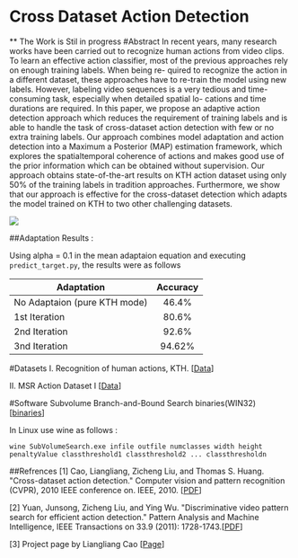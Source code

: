 # Cross Dataset Action Detection
** The Work is Stil in progress
#Abstract
In recent years, many research works have been carried out to recognize human actions from video clips. To
learn an effective action classifier, most of the previous approaches rely on enough training labels. When being re-
quired to recognize the action in a different dataset, these approaches have to re-train the model using new labels.
However, labeling video sequences is a very tedious and time-consuming task, especially when detailed spatial lo-
cations and time durations are required. In this paper, we propose an adaptive action detection approach which reduces the requirement of training labels and is able to handle the task of cross-dataset action detection with few or no
extra training labels. Our approach combines model adaptation and action detection into a Maximum a Posterior
(MAP) estimation framework, which explores the spatialtemporal coherence of actions and makes good use of the
prior information which can be obtained without supervision. Our approach obtains state-of-the-art results on KTH
action dataset using only 50% of the training labels in tradition approaches. Furthermore, we show that our approach
is effective for the cross-dataset detection which adapts the model trained on KTH to two other challenging datasets.

<img src="https://www.researchgate.net/profile/Liangliang_Cao2/publication/221361464/figure/fig1/Figure-1-The-framework-of-our-cross-dataset-action-detection-method.png">

##Adaptation Results : 

Using alpha = 0.1 in the mean adaptaion equation and executing `predict_target.py`, the results were as follows

|          Adaptation          |    Accuracy      |    
| ---------------------------- |:----------------:| 
| No Adaptaion (pure KTH mode) |      46.4%       | 
|        1st Iteration         |      80.6%       | 
|        2nd Iteration         |      92.6%       | 
|        3nd Iteration         |      94.62%      | 


#Datasets
I. Recognition of human actions, KTH. [[Data](http://www.nada.kth.se/cvap/actions/)]

II. MSR Action Dataset I [[Data](http://research.microsoft.com/en-us/um/people/zliu/actionrecorsrc/)]

#Software
Subvolume Branch-and-Bound Search binaries(WIN32) [[binaries](http://research.microsoft.com/en-us/um/people/zliu/actionrecorsrc/SubvolumeSearch.zip)]

In Linux use wine as follows :

`wine SubVolumeSearch.exe infile outfile numclasses width height penaltyValue classthreshold1 classthreshold2 ... classthresholdn`

##Refrences
[1] Cao, Liangliang, Zicheng Liu, and Thomas S. Huang. "Cross-dataset action detection." Computer vision and pattern recognition (CVPR), 2010 IEEE conference on. IEEE, 2010. [[PDF](http://citeseerx.ist.psu.edu/viewdoc/download?doi=10.1.1.680.6094&rep=rep1&type=pdf)]

[2] Yuan, Junsong, Zicheng Liu, and Ying Wu. "Discriminative video pattern search for efficient action detection." Pattern Analysis and Machine Intelligence, IEEE Transactions on 33.9 (2011): 1728-1743.[[PDF](https://dr.ntu.edu.sg/bitstream/handle/10220/18133/Discriminative%20Video%20Pattern%20Search%20for%20Efficient%20Action%20Detection.pdf?sequence=1)]

[3] Project page by Liangliang Cao [[Page](http://www.ifp.illinois.edu/~cao4/crossdataset_action/)]
